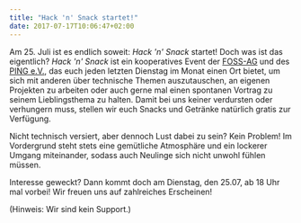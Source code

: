 ```yaml
---
title: "Hack 'n' Snack startet!"
date: 2017-07-17T10:06:47+02:00
---
```


Am 25. Juli ist es endlich soweit: *Hack 'n' Snack* startet! Doch was ist
das eigentlich? *Hack 'n' Snack* ist ein kooperatives Event der
[FOSS-AG](https://foss-ag.de) und des [PING e.V.](http://www.ping.de), das euch
jeden letzten Dienstag im Monat einen Ort bietet, um sich mit anderen über
technische Themen auszutauschen, an eigenen Projekten zu arbeiten oder auch
gerne mal einen spontanen Vortrag zu seinem Lieblingsthema zu halten. Damit bei
uns keiner verdursten oder verhungern muss, stellen wir euch Snacks und Getränke
natürlich gratis zur Verfügung.

Nicht technisch versiert, aber dennoch Lust dabei zu sein? Kein Problem!
Im Vordergrund steht stets eine gemütliche Atmosphäre und ein lockerer Umgang
miteinander, sodass auch Neulinge sich nicht unwohl fühlen müssen.

Interesse geweckt? Dann kommt doch am Dienstag, den 25.07, ab 18 Uhr mal vorbei!
Wir freuen uns auf zahlreiches Erscheinen!

(Hinweis: Wir sind kein Support.)
